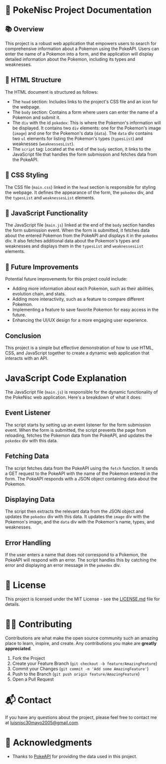 # 🚀 PokeNisc Project Documentation

## 📚 Overview
This project is a robust web application that empowers users to search for comprehensive information about a Pokemon using the PokeAPI. Users can enter the name of a Pokemon into a form, and the application will display detailed information about the Pokemon, including its types and weaknesses.

## 📐 HTML Structure

The HTML document is structured as follows:

- The `head` section: Includes links to the project's CSS file and an icon for the webpage.
- The `body` section: Contains a form where users can enter the name of a Pokemon and submit it.
- The `div` with the id `pokedex`: This is where the Pokemon's information will be displayed. It contains two `div` elements: one for the Pokemon's image (`image`) and one for the Pokemon's data (`data`). The `data` div contains two `ul` elements for listing the Pokemon's types (`typesList`) and weaknesses (`weaknessesList`).
- The `script` tag: Located at the end of the `body` section, it links to the JavaScript file that handles the form submission and fetches data from the PokeAPI.

## 🎨 CSS Styling

The CSS file (`main.css`) linked in the `head` section is responsible for styling the webpage. It defines the appearance of the form, the `pokedex` div, and the `typesList` and `weaknessesList` elements.

## 🧩 JavaScript Functionality

The JavaScript file (`main.js`) linked at the end of the `body` section handles the form submission event. When the form is submitted, it fetches data about the entered Pokemon from the PokeAPI and displays it in the `pokedex` div. It also fetches additional data about the Pokemon's types and weaknesses and displays them in the `typesList` and `weaknessesList` elements.

## 🚀 Future Improvements

Potential future improvements for this project could include:

- Adding more information about each Pokemon, such as their abilities, evolution chain, and stats.
- Adding more interactivity, such as a feature to compare different Pokemon.
- Implementing a feature to save favorite Pokemon for easy access in the future.
- Enhancing the UI/UX design for a more engaging user experience.

## Conclusion

This project is a simple but effective demonstration of how to use HTML, CSS, and JavaScript together to create a dynamic web application that interacts with an API.

# JavaScript Code Explanation

The JavaScript file (`main.js`) is responsible for the dynamic functionality of the PokeNisc web application. Here's a breakdown of what it does:
## Event Listener

The script starts by setting up an event listener for the form submission event. When the form is submitted, the script prevents the page from reloading, fetches the Pokemon data from the PokeAPI, and updates the `pokedex` div with this data.

## Fetching Data

The script fetches data from the PokeAPI using the `fetch` function. It sends a GET request to the PokeAPI with the name of the Pokemon entered in the form. The PokeAPI responds with a JSON object containing data about the Pokemon.

## Displaying Data

The script then extracts the relevant data from the JSON object and updates the `pokedex` div with this data. It updates the `image` div with the Pokemon's image, and the `data` div with the Pokemon's name, types, and weaknesses.

## Error Handling

If the user enters a name that does not correspond to a Pokemon, the PokeAPI will respond with an error. The script handles this by catching the error and displaying an error message in the `pokedex` div.

# 📝 License

This project is licensed under the MIT License - see the [LICENSE.md](LICENSE.md) file for details.

# 🙋‍♂️ Contributing

Contributions are what make the open source community such an amazing place to learn, inspire, and create. Any contributions you make are **greatly appreciated**.

1. Fork the Project
2. Create your Feature Branch (`git checkout -b feature/AmazingFeature`)
3. Commit your Changes (`git commit -m 'Add some AmazingFeature'`)
4. Push to the Branch (`git push origin feature/AmazingFeature`)
5. Open a Pull Request

# 📬 Contact

If you have any questions about the project, please feel free to contact me at [luisnisc30mayo2005@gmail.com](mailto:luisnisc30mayo2005@gmail.com).

# 🙏 Acknowledgments

- Thanks to [PokeAPI](https://pokeapi.co/) for providing the data used in this project.
